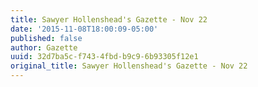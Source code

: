 ```yaml
---
title: Sawyer Hollenshead's Gazette - Nov 22
date: '2015-11-08T18:00:09-05:00'
published: false
author: Gazette
uuid: 32d7ba5c-f743-4fbd-b9c9-6b93305f12e1
original_title: Sawyer Hollenshead's Gazette - Nov 22
---
```


